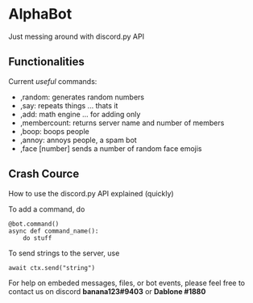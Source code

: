 # AlphaBot

Just messing around with discord.py API

## Functionalities
Current *useful* commands:
* ,random: generates random numbers
* ,say: repeats things ... thats it
* ,add: math engine ... for adding only
* ,membercount: returns server name and number of members
* ,boop: boops people
* ,annoy: annoys people, a spam bot
* ,face [number] sends a number of random face emojis

## Crash Cource
How to use the discord.py API explained (quickly)

To add a command, do
```
@bot.command()
async def command_name():
    do stuff
```

To send strings to the server, use
```
await ctx.send("string")
```

For help on embeded messages, files, or bot events, please feel free to contact us on discord **banana123#9403** or **Dablone
                                                                                                                      #1880**


